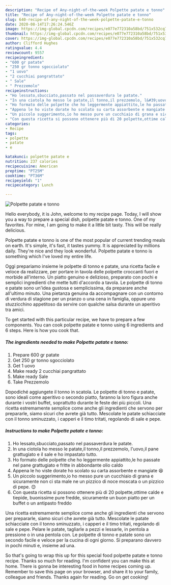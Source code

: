 ```yaml
---
description: "Recipe of Any-night-of-the-week Polpette patate e tonno"
title: "Recipe of Any-night-of-the-week Polpette patate e tonno"
slug: 640-recipe-of-any-night-of-the-week-polpette-patate-e-tonno
date: 2020-08-14T17:26:24.546Z
image: https://img-global.cpcdn.com/recipes/e077e772310a58bd/751x532cq70/polpette-patate-e-tonno-recipe-main-photo.jpg
thumbnail: https://img-global.cpcdn.com/recipes/e077e772310a58bd/751x532cq70/polpette-patate-e-tonno-recipe-main-photo.jpg
cover: https://img-global.cpcdn.com/recipes/e077e772310a58bd/751x532cq70/polpette-patate-e-tonno-recipe-main-photo.jpg
author: Clifford Hughes
ratingvalue: 4.4
reviewcount: 9557
recipeingredient:
- "600 gr patate"
- "250 gr tonno sgocciolato"
- "1 uovo"
- "2 cucchiai pangrattato"
- " Sale"
- " Prezzemolo"
recipeinstructions:
- "Ho lessato,sbucciato,passato nel passaverdura le patate."
- "In una ciotola ho messo le patate,il tonno,il prezzemolo, l&#39;uovo,il pane grattugiato e il sale e ho impastato tutto."
- "Ho formato delle polpette che ho leggermente appiattito,le ho passate nel pane grattugiato e fritte in abbondante olio caldo"
- "Appena le ho viste dorate ho scolato su carta assorbente e mangiate 😆"
- "Un piccolo suggerimento,io ho messo pure un cucchiaio di grana e sicuramente non ci sta male ne un pizzico di noce moscata o un pizzico di pepe. 😊"
- "Con questa ricetta si possono ottenere più di 20 polpette,ottime calde e tiepide, buonissime pure fredde, sicuramente un buon piatto per un buffet o un antipasto freddo"
categories:
- Recipe
tags:
- polpette
- patate
- e

katakunci: polpette patate e 
nutrition: 237 calories
recipecuisine: American
preptime: "PT25M"
cooktime: "PT36M"
recipeyield: "1"
recipecategory: Lunch

---
```



![Polpette patate e tonno](https://img-global.cpcdn.com/recipes/e077e772310a58bd/751x532cq70/polpette-patate-e-tonno-recipe-main-photo.jpg)

Hello everybody, it is John, welcome to my recipe page. Today, I will show you a way to prepare a special dish, polpette patate e tonno. One of my favorites. For mine, I am going to make it a little bit tasty. This will be really delicious.

Polpette patate e tonno is one of the most popular of current trending meals on earth. It's simple, it's fast, it tastes yummy. It is appreciated by millions daily. They're nice and they look wonderful. Polpette patate e tonno is something which I've loved my entire life.

Oggi prepariamo insieme le polpette di tonno e patate, una ricetta facile e veloce da realizzare, per portare in tavola delle polpette croccanti fuori e morbide all&#39;interno. Un piatto genuino e delizioso, preparato con pochi e semplici ingredienti che mette tutti d&#39;accordo a tavola. Le polpette di tonno e patate sono un&#39;idea gustosa e semplicissima, da preparare anche all&#39;ultimo minuto. Una pietanza genuina da accompagnare con un contorno di verdura di stagione per un pranzo o una cena in famiglia, oppure uno stuzzicchino appetitoso da servire con qualche salsa durante un aperitivo tra amici.


To get started with this particular recipe, we have to prepare a few components. You can cook polpette patate e tonno using 6 ingredients and 6 steps. Here is how you cook that.

<!--inarticleads1-->

##### The ingredients needed to make Polpette patate e tonno:

1. Prepare 600 gr patate
1. Get 250 gr tonno sgocciolato
1. Get 1 uovo
1. Make ready 2 cucchiai pangrattato
1. Make ready  Sale
1. Take  Prezzemolo


Dopodiché aggiungete il tonno in scatola. Le polpette di tonno e patate, sono ideali come aperitivo o secondo piatto, faranno la loro figura anche durante i vostri buffet, soprattutto durante le feste dei più piccoli. Una ricetta estremamente semplice come anche gli ingredienti che servono per prepararle, siamo sicuri che avrete già tutto. Mescolate le patate schiacciate con il tonno sminuzzato, i capperi e il timo tritati, regolando di sale e pepe. 

<!--inarticleads2-->

##### Instructions to make Polpette patate e tonno:

1. Ho lessato,sbucciato,passato nel passaverdura le patate.
1. In una ciotola ho messo le patate,il tonno,il prezzemolo, l&#39;uovo,il pane grattugiato e il sale e ho impastato tutto.
1. Ho formato delle polpette che ho leggermente appiattito,le ho passate nel pane grattugiato e fritte in abbondante olio caldo
1. Appena le ho viste dorate ho scolato su carta assorbente e mangiate 😆
1. Un piccolo suggerimento,io ho messo pure un cucchiaio di grana e sicuramente non ci sta male ne un pizzico di noce moscata o un pizzico di pepe. 😊
1. Con questa ricetta si possono ottenere più di 20 polpette,ottime calde e tiepide, buonissime pure fredde, sicuramente un buon piatto per un buffet o un antipasto freddo


Una ricetta estremamente semplice come anche gli ingredienti che servono per prepararle, siamo sicuri che avrete già tutto. Mescolate le patate schiacciate con il tonno sminuzzato, i capperi e il timo tritati, regolando di sale e pepe. Pelare le patate, tagliarle a pezzi e lessarle, in pentola a pressione o in una pentola con. Le polpette di tonno e patate sono un secondo facile e veloce per la cucina di ogni giorno. Si preparano davvero in pochi minuti e, insieme ad una. 

So that's going to wrap this up for this special food polpette patate e tonno recipe. Thanks so much for reading. I'm confident you can make this at home. There is gonna be interesting food in home recipes coming up. Remember to save this page on your browser, and share it to your family, colleague and friends. Thanks again for reading. Go on get cooking!
